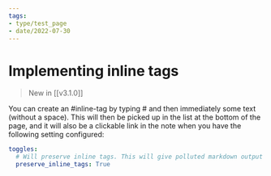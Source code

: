 ```yaml
---
tags:
- type/test_page
- date/2022-07-30
---
```


# Implementing inline tags
> New in [[v3.1.0]]

You can create an #inline-tag by typing # and then immediately some text (without a space). This will then be picked up in the list at the bottom of the page, and it will also be a clickable link in the note when you have the following setting configured: 

``` yaml
toggles:
  # Will preserve inline tags. This will give polluted markdown output
  preserve_inline_tags: True
```



